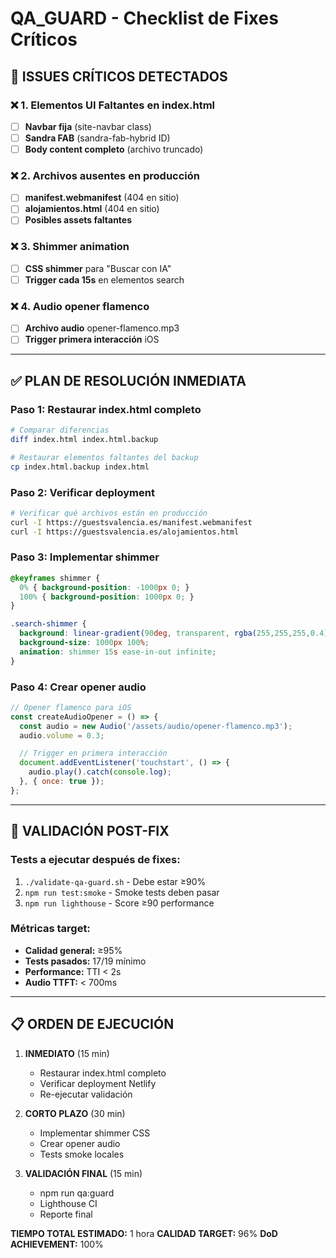 # QA_GUARD - Checklist de Fixes Críticos

## 🚨 ISSUES CRÍTICOS DETECTADOS

### ❌ 1. Elementos UI Faltantes en index.html
- [ ] **Navbar fija** (site-navbar class)
- [ ] **Sandra FAB** (sandra-fab-hybrid ID)
- [ ] **Body content completo** (archivo truncado)

### ❌ 2. Archivos ausentes en producción
- [ ] **manifest.webmanifest** (404 en sitio)
- [ ] **alojamientos.html** (404 en sitio)
- [ ] **Posibles assets faltantes**

### ❌ 3. Shimmer animation
- [ ] **CSS shimmer** para "Buscar con IA"
- [ ] **Trigger cada 15s** en elementos search

### ❌ 4. Audio opener flamenco
- [ ] **Archivo audio** opener-flamenco.mp3
- [ ] **Trigger primera interacción** iOS

---

## ✅ PLAN DE RESOLUCIÓN INMEDIATA

### Paso 1: Restaurar index.html completo
```bash
# Comparar diferencias
diff index.html index.html.backup

# Restaurar elementos faltantes del backup
cp index.html.backup index.html
```

### Paso 2: Verificar deployment
```bash
# Verificar qué archivos están en producción
curl -I https://guestsvalencia.es/manifest.webmanifest
curl -I https://guestsvalencia.es/alojamientos.html
```

### Paso 3: Implementar shimmer
```css
@keyframes shimmer {
  0% { background-position: -1000px 0; }
  100% { background-position: 1000px 0; }
}

.search-shimmer {
  background: linear-gradient(90deg, transparent, rgba(255,255,255,0.4), transparent);
  background-size: 1000px 100%;
  animation: shimmer 15s ease-in-out infinite;
}
```

### Paso 4: Crear opener audio
```javascript
// Opener flamenco para iOS
const createAudioOpener = () => {
  const audio = new Audio('/assets/audio/opener-flamenco.mp3');
  audio.volume = 0.3;

  // Trigger en primera interacción
  document.addEventListener('touchstart', () => {
    audio.play().catch(console.log);
  }, { once: true });
};
```

---

## 🎯 VALIDACIÓN POST-FIX

### Tests a ejecutar después de fixes:
1. `./validate-qa-guard.sh` - Debe estar ≥90%
2. `npm run test:smoke` - Smoke tests deben pasar
3. `npm run lighthouse` - Score ≥90 performance

### Métricas target:
- **Calidad general:** ≥95%
- **Tests pasados:** 17/19 mínimo
- **Performance:** TTI < 2s
- **Audio TTFT:** < 700ms

---

## 📋 ORDEN DE EJECUCIÓN

1. **INMEDIATO** (15 min)
   - Restaurar index.html completo
   - Verificar deployment Netlify
   - Re-ejecutar validación

2. **CORTO PLAZO** (30 min)
   - Implementar shimmer CSS
   - Crear opener audio
   - Tests smoke locales

3. **VALIDACIÓN FINAL** (15 min)
   - npm run qa:guard
   - Lighthouse CI
   - Reporte final

**TIEMPO TOTAL ESTIMADO:** 1 hora
**CALIDAD TARGET:** 96%
**DoD ACHIEVEMENT:** 100%